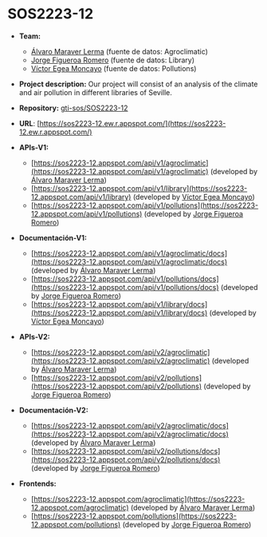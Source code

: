 # SOS2223-12

- **Team:**
   - [Álvaro Maraver Lerma](https://github.com/AlvaroMaraverLerma) (fuente de datos: Agroclimatic)
   - [Jorge Figueroa Romero](https://github.com/jorfigrom) (fuente de datos: Library)
   - [Víctor Egea Moncayo](https://github.com/victoregea) (fuente de datos: Pollutions)

- **Project description:** Our project will consist of an analysis of the climate and air pollution in different libraries of Seville.

- **Repository:** [gti-sos/SOS2223-12](https://github.com/gti-sos/SOS2223-12)

- **URL**: [https://sos2223-12.ew.r.appspot.com/](https://sos2223-12.ew.r.appspot.com/)

- **APIs-V1:**
   - [https://sos2223-12.appspot.com/api/v1/agroclimatic](https://sos2223-12.appspot.com/api/v1/agroclimatic) (developed by [Álvaro Maraver Lerma](https://github.com/AlvaroMaraverLerma))
   - [https://sos2223-12.appspot.com/api/v1/library](https://sos2223-12.appspot.com/api/v1/library) (developed by [Víctor Egea Moncayo](https://github.com/victoregea))
   - [https://sos2223-12.appspot.com/api/v1/pollutions](https://sos2223-12.appspot.com/api/v1/pollutions) (developed by [Jorge Figueroa Romero](https://github.com/jorfigrom))

- **Documentación-V1:**
   - [https://sos2223-12.appspot.com/api/v1/agroclimatic/docs](https://sos2223-12.appspot.com/api/v1/agroclimatic/docs) (developed by [Álvaro Maraver Lerma](https://github.com/AlvaroMaraverLerma))
   - [https://sos2223-12.appspot.com/api/v1/pollutions/docs](https://sos2223-12.appspot.com/api/v1/pollutions/docs) (developed by [Jorge Figueroa Romero](https://github.com/jorfigrom))
   - [https://sos2223-12.appspot.com/api/v1/library/docs](https://sos2223-12.appspot.com/api/v1/library/docs) (developed by [Víctor Egea Moncayo](https://github.com/victoregea))

- **APIs-V2:**
   - [https://sos2223-12.appspot.com/api/v2/agroclimatic](https://sos2223-12.appspot.com/api/v2/agroclimatic) (developed by [Álvaro Maraver Lerma](https://github.com/AlvaroMaraverLerma))
   -  [https://sos2223-12.appspot.com/api/v2/pollutions](https://sos2223-12.appspot.com/api/v2/pollutions) (developed by [Jorge Figueroa Romero](https://github.com/jorfigrom))

- **Documentación-V2:**
   - [https://sos2223-12.appspot.com/api/v2/agroclimatic/docs](https://sos2223-12.appspot.com/api/v2/agroclimatic/docs) (developed by [Álvaro Maraver Lerma](https://github.com/AlvaroMaraverLerma))
   - [https://sos2223-12.appspot.com/api/v2/pollutions/docs](https://sos2223-12.appspot.com/api/v2/pollutions/docs) (developed by [Jorge Figueroa Romero](https://github.com/jorfigrom))

- **Frontends:**
   - [https://sos2223-12.appspot.com/agroclimatic](https://sos2223-12.appspot.com/agroclimatic) (developed by [Álvaro Maraver Lerma](https://github.com/AlvaroMaraverLerma))
   - [https://sos2223-12.appspot.com/pollutions](https://sos2223-12.appspot.com/pollutions) (developed by [Jorge Figueroa Romero](https://github.com/jorfigrom))
